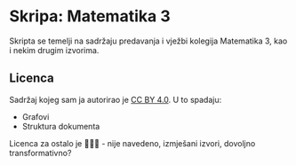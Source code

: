 # Skripa: Matematika 3

Skripta se temelji na sadržaju predavanja i vježbi kolegija Matematika 3, kao i nekim drugim izvorima.

## Licenca

Sadržaj kojeg sam ja autorirao je [CC BY 4.0](https://creativecommons.org/licenses/by/4.0).
U to spadaju:
- Grafovi
- Struktura dokumenta

Licenca za ostalo je 🤷🏻‍♂️ - nije navedeno, izmješani izvori, dovoljno transformativno?
